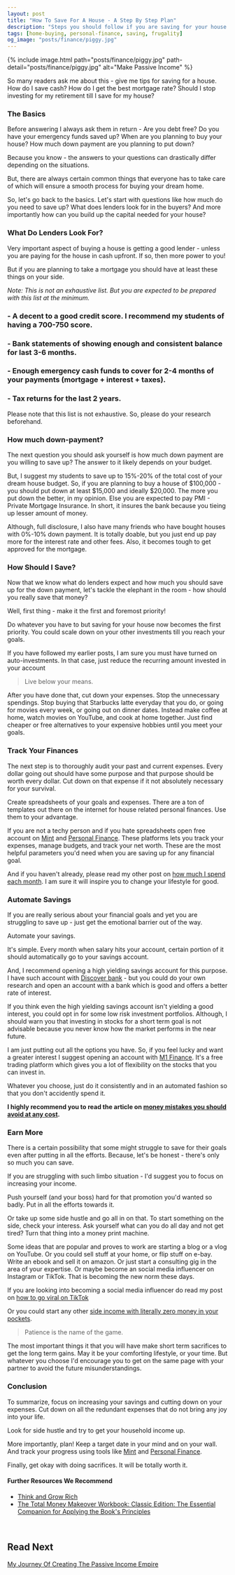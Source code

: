 ```yaml
---
layout: post
title: "How To Save For A House - A Step By Step Plan"
description: "Steps you should follow if you are saving for your house. This post will explain money saving tips and a plan for low income household."
tags: [home-buying, personal-finance, saving, frugality]
og_image: "posts/finance/piggy.jpg"
---
```


{% include image.html path="posts/finance/piggy.jpg" path-detail="posts/finance/piggy.jpg" alt="Make Passive Income" %}

So many readers ask me about this - give me tips for saving for a house. How do I save cash? How do I get the best mortgage rate? Should I stop investing for my retirement till I save for my house?

### The Basics

Before answering I always ask them in return - Are you debt free? Do you have your emergency funds saved up? When are you planning to buy your house? How much down payment are you planning to put down?

Because you know - the answers to your questions can drastically differ depending on the situations. 

But, there are always certain common things that everyone has to take care of which will ensure a smooth process for buying your dream home.

So, let's go back to the basics. Let's start with questions like how much do you need to save up? What does lenders look for in the buyers? And more importantly how can you build up the capital needed for your house?


### What Do Lenders Look For?

Very important aspect of buying a house is getting a good lender - unless you are paying for the house in cash upfront. If so, then more power to you!

But if you are planning to take a mortgage you should have at least these things on your side.

*Note: This is not an exhaustive list. But you are expected to be prepared with this list at the minimum.*

### - A decent to a good credit score. I recommend my students of having a 700-750 score.

### - Bank statements of showing enough and consistent balance for last 3-6 months.

### - Enough emergency cash funds to cover for 2-4 months of your payments (mortgage + interest + taxes).

### - Tax returns for the last 2 years.

Please note that this list is not exhaustive. So, please do your research beforehand.


### How much down-payment?

The next question you should ask yourself is how much down payment are you willing to save up? The answer to it likely depends on your budget.

But, I suggest my students to save up to 15%-20% of the total cost of your dream house budget. So, if you are planning to buy a house of $100,000 - you should put down at least $15,000 and ideally $20,000. The more you put down the better, in my opinion. Else you are expected to pay PMI - Private Mortgage Insurance. In short, it insures the bank because you tieing up lesser amount of money.

Although, full disclosure, I also have many friends who have bought houses with 0%-10% down payment. It is totally doable, but you just end up pay more for the interest rate and other fees. Also, it becomes tough to get approved for the mortgage.


### How Should I Save?

Now that we know what do lenders expect and how much you should save up for the down payment, let's tackle the elephant in the room - how should you really save that money?

Well, first thing - make it the first and foremost priority!

Do whatever you have to but saving for your house now becomes the first priority. You could scale down on your other investments till you reach your goals. 

If you have followed my earlier posts, I am sure you must have turned on auto-investments. In that case, just reduce the recurring amount invested in your account

> Live below your means.

After you have done that, cut down your expenses. Stop the unnecessary spendings. Stop buying that Starbucks latte everyday that you do, or going for movies every week, or going out on dinner dates. Instead make coffee at home, watch movies on YouTube, and cook at home together. Just find cheaper or free alternatives to your expensive hobbies until you meet your goals.


### Track Your Finances

The next step is to thoroughly audit your past and current expenses. Every dollar going out should have some purpose and that purpose should be worth every dollar. Cut down on that expense if it not absolutely necessary for your survival.

Create spreadsheets of your goals and expenses. There are a ton of templates out there on the internet for house related personal finances. Use them to your advantage.

If you are not a techy person and if you hate spreadsheets open free account on [Mint](https://www.mint.com/) and [Personal Finance](https://is.gd/xT4det). These platforms lets you track your expenses, manage budgets, and track your net worth. These are the most helpful parameters you'd need when you are saving up for any financial goal.


And if you haven't already, please read my other post on [how much I spend each month](http://ngninja.com/posts/how-much-i-spend-per-month). I am sure it will inspire you to change your lifestyle for good.


### Automate Savings

If you are really serious about your financial goals and yet you are struggling to save up - just get the emotional barrier out of the way.

Automate your savings.

It's simple. Every month when salary hits your account, certain portion of it should automatically go to your savings account.

And, I recommend opening a high yielding savings account for this purpose. I have such account with [Discover bank](https://portal.discover.com/) - but you could do your own research and open an account with a bank which is good and offers a better rate of interest.

If you think even the high yielding savings account isn't yielding a good interest, you could opt in for some low risk investment portfolios. Although, I should warn you that investing in stocks for a short term goal is not advisable because you never know how the market performs in the near future.

I am just putting out all the options you have. So, if you feel lucky and want a greater interest I suggest opening an account with [M1 Finance](http://bit.ly/investM1Finance). It's a free trading platform which gives you a lot of flexibility on the stocks that you can invest in.

Whatever you choose, just do it consistently and in an automated fashion so that you don't accidently spend it.

**I highly recommend you to read the article on [money mistakes you should avoid at any cost](http://ngninja.com/posts/6-money-mistakes-to-avoid).**


### Earn More

There is a certain possibility that some might struggle to save for their goals even after putting in all the efforts. Because, let's be honest - there's only so much you can save.

If you are struggling with such limbo situation - I'd suggest you to focus on increasing your income.

Push yourself (and your boss) hard for that promotion you'd wanted so badly. Put in all the efforts towards it.

Or take up some side hustle and go all in on that. To start something on the side, check your interess. Ask yourself what can you do all day and not get tired? Turn that thing into a money print machine.

Some ideas that are popular and proves to work are starting a blog or a vlog on YouTube. Or you could sell stuff at your home, or flip stuff on e-bay. Write an ebook and sell it on amazon. Or just start a consulting gig in the area of your expertise. Or maybe become an social media influencer on Instagram or TikTok. That is becoming the new norm these days.

If you are looking into becoming a social media influencer do read my post on [how to go viral on TikTok](http://ngninja.com/posts/how-to-get-tiktok-famous)

Or you could start any other [side income with literally zero money in your pockets](http://ngninja.com/posts/build-wealth-with-no-money).

> Patience is the name of the game.

The most important things it that you will have make short term sacrifices to get the long term gains. May it be your comforting lifestyle, or your time. But whatever you choose I'd encourage you to get on the same page with your partner to avoid the future misunderstandings.


### Conclusion

To summarize, focus on increasing your savings and cutting down on your expenses. Cut down on all the redundant expenses that do not bring any joy into your life.

Look for side hustle and try to get your household income up.

More importantly, plan! Keep a target date in your mind and on your wall. And track your progress using tools like [Mint](https://www.mint.com/) and [Personal Finance](https://is.gd/xT4det).

Finally, get okay with doing sacrifices. It will be totally worth it.


#### Further Resources We Recommend

- [Think and Grow Rich](https://amzn.to/2Ti9LMU)
- [The Total Money Makeover Workbook: Classic Edition: The Essential Companion for Applying the Book's Principles](https://amzn.to/2TxnUof)

<br>


## Read Next

[My Journey Of Creating The Passive Income Empire](http://ngninja.com/posts/passive-income-my-journey)